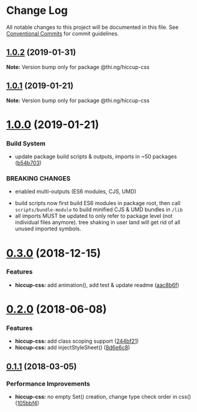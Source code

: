 # Change Log

All notable changes to this project will be documented in this file.
See [Conventional Commits](https://conventionalcommits.org) for commit guidelines.

## [1.0.2](https://github.com/thi-ng/umbrella/compare/@thi.ng/hiccup-css@1.0.1...@thi.ng/hiccup-css@1.0.2) (2019-01-31)

**Note:** Version bump only for package @thi.ng/hiccup-css





## [1.0.1](https://github.com/thi-ng/umbrella/compare/@thi.ng/hiccup-css@1.0.0...@thi.ng/hiccup-css@1.0.1) (2019-01-21)

**Note:** Version bump only for package @thi.ng/hiccup-css





# [1.0.0](https://github.com/thi-ng/umbrella/compare/@thi.ng/hiccup-css@0.3.5...@thi.ng/hiccup-css@1.0.0) (2019-01-21)


### Build System

* update package build scripts & outputs, imports in ~50 packages ([b54b703](https://github.com/thi-ng/umbrella/commit/b54b703))


### BREAKING CHANGES

* enabled multi-outputs (ES6 modules, CJS, UMD)

- build scripts now first build ES6 modules in package root, then call
  `scripts/bundle-module` to build minified CJS & UMD bundles in `/lib`
- all imports MUST be updated to only refer to package level
  (not individual files anymore). tree shaking in user land will get rid of
  all unused imported symbols.


# [0.3.0](https://github.com/thi-ng/umbrella/compare/@thi.ng/hiccup-css@0.2.32...@thi.ng/hiccup-css@0.3.0) (2018-12-15)


### Features

* **hiccup-css:** add animation(), add test & update readme ([aac8b6f](https://github.com/thi-ng/umbrella/commit/aac8b6f))


<a name="0.2.0"></a>
# [0.2.0](https://github.com/thi-ng/umbrella/compare/@thi.ng/hiccup-css@0.1.24...@thi.ng/hiccup-css@0.2.0) (2018-06-08)


### Features

* **hiccup-css:** add class scoping support ([244bf21](https://github.com/thi-ng/umbrella/commit/244bf21))
* **hiccup-css:** add injectStyleSheet() ([8d6e6c8](https://github.com/thi-ng/umbrella/commit/8d6e6c8))


<a name="0.1.1"></a>
## [0.1.1](https://github.com/thi-ng/umbrella/compare/@thi.ng/hiccup-css@0.1.0...@thi.ng/hiccup-css@0.1.1) (2018-03-05)


### Performance Improvements

* **hiccup-css:** no empty Set() creation, change type check order in css() ([105bbf4](https://github.com/thi-ng/umbrella/commit/105bbf4))
